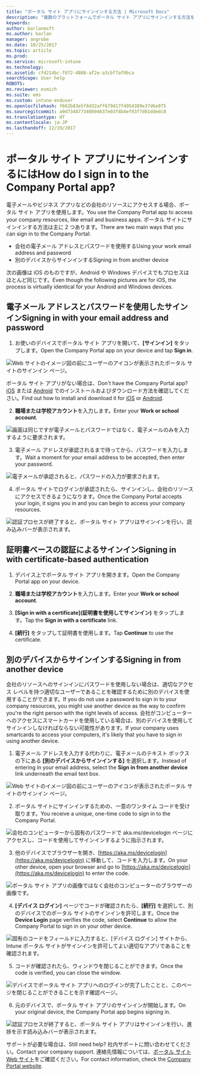 ```yaml
---
title: "ポータル サイト アプリにサインインする方法 | Microsoft Docs"
description: "複数のプラットフォームでポータル サイト アプリにサインインする方法を確認します。"
keywords: 
author: barlanmsft
ms.author: barlan
manager: angrobe
ms.date: 10/25/2017
ms.topic: article
ms.prod: 
ms.service: microsoft-intune
ms.technology: 
ms.assetid: cfd214bc-f072-4808-af2e-a3cbf7af9bca
searchScope: User help
ROBOTS: 
ms.reviewer: esmich
ms.suite: ems
ms.custom: intune-enduser
ms.openlocfilehash: f662b83e5f8d32aff679d17f4954389e37d6e975
ms.sourcegitcommit: a9d734877340894637e03f4b4ef83f7d01ddedc8
ms.translationtype: HT
ms.contentlocale: ja-JP
ms.lasthandoff: 12/19/2017
---
```

# <a name="how-do-i-sign-in-to-the-company-portal-app---user-story-1132123--"></a><span data-ttu-id="8a928-103">ポータル サイト アプリにサインインするには</span><span class="sxs-lookup"><span data-stu-id="8a928-103">How do I sign in to the Company Portal app?</span></span> <!--User Story 1132123-->

<span data-ttu-id="8a928-104">電子メールやビジネス アプリなどの会社のリソースにアクセスする場合、ポータル サイト アプリを使用します。</span><span class="sxs-lookup"><span data-stu-id="8a928-104">You use the Company Portal app to access your company resources, like email and business apps.</span></span> <span data-ttu-id="8a928-105">ポータル サイトにサインインする方法は主に 2 つあります。</span><span class="sxs-lookup"><span data-stu-id="8a928-105">There are two main ways that you can sign in to the Company Portal:</span></span>

* <span data-ttu-id="8a928-106">会社の電子メール アドレスとパスワードを使用する</span><span class="sxs-lookup"><span data-stu-id="8a928-106">Using your work email address and password</span></span>
* <span data-ttu-id="8a928-107">別のデバイスからサインインする</span><span class="sxs-lookup"><span data-stu-id="8a928-107">Signing in from another device</span></span>

<span data-ttu-id="8a928-108">次の画像は iOS のものですが、Android や Windows デバイスでもプロセスはほとんど同じです。</span><span class="sxs-lookup"><span data-stu-id="8a928-108">Even though the following pictures are for iOS, the process is virtually identical for your Android and Windows devices.</span></span>

## <a name="signing-in-with-your-email-address-and-password"></a><span data-ttu-id="8a928-109">電子メール アドレスとパスワードを使用したサインイン</span><span class="sxs-lookup"><span data-stu-id="8a928-109">Signing in with your email address and password</span></span>

1. <span data-ttu-id="8a928-110">お使いのデバイスでポータル サイト アプリを開いて、**[サインイン]** をタップします。</span><span class="sxs-lookup"><span data-stu-id="8a928-110">Open the Company Portal app on your device and tap **Sign in**.</span></span>

  ![Web サイトのイメージ図の前にユーザーのアイコンが表示されたポータル サイトのサインイン ページ。](/intune/media/cp_ios_aad_signin_after_1704_001.png)

  <span data-ttu-id="8a928-114">ポータル サイト アプリがない場合は、</span><span class="sxs-lookup"><span data-stu-id="8a928-114">Don't have the Company Portal app?</span></span> <span data-ttu-id="8a928-115">[iOS](install-and-sign-in-to-the-intune-company-portal-app-ios.md) または [Android](install-the-company-portal-app-android.md) でのインストールおよびダウンロード方法を確認してください。</span><span class="sxs-lookup"><span data-stu-id="8a928-115">Find out how to install and download it for [iOS](install-and-sign-in-to-the-intune-company-portal-app-ios.md) or [Android](install-the-company-portal-app-android.md).</span></span>

2. <span data-ttu-id="8a928-116">**職場または学校アカウント**を入力します。</span><span class="sxs-lookup"><span data-stu-id="8a928-116">Enter your **Work or school account**.</span></span>

  ![画面は同じですが電子メールとパスワードではなく、電子メールのみを入力するように要求されます。](/intune/media/cp_ios_aad_signin_after_1704_002.png)

3. <span data-ttu-id="8a928-118">電子メール アドレスが承認されるまで待ってから、パスワードを入力します。</span><span class="sxs-lookup"><span data-stu-id="8a928-118">Wait a moment for your email address to be accepted, then enter your password.</span></span>

  ![電子メールが承認されると、パスワードの入力が要求されます。](/intune/media/cp_ios_aad_signin_after_1704_003.png)

4. <span data-ttu-id="8a928-120">ポータル サイトでログインが承認されたら、サインインし、会社のリソースにアクセスできるようになります。</span><span class="sxs-lookup"><span data-stu-id="8a928-120">Once the Company Portal accepts your login, it signs you in and you can begin to access your company resources.</span></span>   

  ![認証プロセスが終了すると、ポータル サイト アプリはサインインを行い、読み込みバーが表示されます。](/intune/media/cp_ios_aad_signin_from_another_device_after_1704_007.png)

## <a name="signing-in-with-certificate-based-authentication"></a><span data-ttu-id="8a928-122">証明書ベースの認証によるサインイン</span><span class="sxs-lookup"><span data-stu-id="8a928-122">Signing in with certificate-based authentication</span></span>

1.  <span data-ttu-id="8a928-123">デバイス上でポータル サイト アプリを開きます。</span><span class="sxs-lookup"><span data-stu-id="8a928-123">Open the Company Portal app on your device.</span></span>

2.  <span data-ttu-id="8a928-124">**職場または学校アカウント**を入力します。</span><span class="sxs-lookup"><span data-stu-id="8a928-124">Enter your **Work or school account**.</span></span>

3.  <span data-ttu-id="8a928-125">**[Sign in with a certificate]\(証明書を使用してサインイン\)** をタップします。</span><span class="sxs-lookup"><span data-stu-id="8a928-125">Tap the **Sign in with a certificate** link.</span></span>

4.  <span data-ttu-id="8a928-126">**[続行]** をタップして証明書を使用します。</span><span class="sxs-lookup"><span data-stu-id="8a928-126">Tap **Continue** to use the certificate.</span></span>

## <a name="signing-in-from-another-device"></a><span data-ttu-id="8a928-127">別のデバイスからサインインする</span><span class="sxs-lookup"><span data-stu-id="8a928-127">Signing in from another device</span></span>

<span data-ttu-id="8a928-128">会社のリソースへのサインインにパスワードを使用しない場合は、適切なアクセス レベルを持つ適切なユーザーであることを確認するために別のデバイスを使用することができます。</span><span class="sxs-lookup"><span data-stu-id="8a928-128">If you do not use a password to sign in to your company resources, you might use another device as the way to confirm you're the right person with the right levels of access.</span></span> <span data-ttu-id="8a928-129">会社がコンピューターへのアクセスにスマートカードを使用している場合は、別のデバイスを使用してサインインしなければならない可能性があります。</span><span class="sxs-lookup"><span data-stu-id="8a928-129">If your company uses smartcards to access your computers, it's likely that you have to sign in using another device.</span></span>

1. <span data-ttu-id="8a928-130">電子メール アドレスを入力する代わりに、電子メールのテキスト ボックスの下にある **[別のデバイスからサインインする]** を選択します。</span><span class="sxs-lookup"><span data-stu-id="8a928-130">Instead of entering in your email address, select the **Sign in from another device** link underneath the email text box.</span></span>

  ![Web サイトのイメージ図の前にユーザーのアイコンが表示されたポータル サイトのサインイン ページ。](/intune/media/cp_ios_aad_signin_from_another_device_after_1704_001.png)

2. <span data-ttu-id="8a928-134">ポータル サイトにサインインするための、一意のワンタイム コードを受け取ります。</span><span class="sxs-lookup"><span data-stu-id="8a928-134">You receive a unique, one-time code to sign in to the Company Portal.</span></span>

  ![会社のコンピューターから固有のパスワードで aka.ms/devicelogin ページにアクセスし、コードを使用してサインインするように指示されます。](/intune/media/cp_ios_aad_signin_from_another_device_after_1704_003.png)

3. <span data-ttu-id="8a928-136">他のデバイスでブラウザーを開き、[https://aka.ms/devicelogin](https://aka.ms/devicelogin) に移動して、コードを入力します。</span><span class="sxs-lookup"><span data-stu-id="8a928-136">On your other device, open your browser and go to [https://aka.ms/devicelogin](https://aka.ms/devicelogin) to enter the code.</span></span>

  ![ポータル サイト アプリの画像ではなく会社のコンピューターのブラウザーの画像です。](/intune/media/cp_ios_aad_signin_from_another_device_after_1704_004.png)

4. <span data-ttu-id="8a928-139">**[デバイス ログイン]** ページでコードが確認されたら、__[続行]__ を選択して、別のデバイスでのポータル サイトのサインインを許可します。</span><span class="sxs-lookup"><span data-stu-id="8a928-139">Once the **Device Login** page verifies the code, select __Continue__ to allow the Company Portal to sign in on your other device.</span></span>

  ![固有のコードをフィールドに入力すると、[デバイス ログイン] サイトから、Intune ポータル サイトがサインインを許可してよい適切なアプリであることを確認されます。](/intune/media/cp_ios_aad_signin_from_another_device_after_1704_005.png)

5. <span data-ttu-id="8a928-141">コードが確認されたら、ウィンドウを閉じることができます。</span><span class="sxs-lookup"><span data-stu-id="8a928-141">Once the code is verified, you can close the window.</span></span>

  ![デバイスでポータル サイト アプリへのログインが完了したことと、このページを閉じることができることを示す確認ページ。](/intune/media/cp_ios_aad_signin_from_another_device_after_1704_006.png)

6. <span data-ttu-id="8a928-143">元のデバイスで、ポータル サイト アプリのサインインが開始します。</span><span class="sxs-lookup"><span data-stu-id="8a928-143">On your original device, the Company Portal app begins signing in.</span></span>

  ![認証プロセスが終了すると、ポータル サイト アプリはサインインを行い、進捗を示す読み込みバーが表示されます。](/intune/media/cp_ios_aad_signin_from_another_device_after_1704_007.png)

<span data-ttu-id="8a928-145">サポートが必要な場合は、</span><span class="sxs-lookup"><span data-stu-id="8a928-145">Still need help?</span></span> <span data-ttu-id="8a928-146">社内サポートに問い合わせてください。</span><span class="sxs-lookup"><span data-stu-id="8a928-146">Contact your company support.</span></span> <span data-ttu-id="8a928-147">連絡先情報については、[ポータル サイト Web サイト](https://portal.manage.microsoft.com#HelpDeskDialog)をご確認ください。</span><span class="sxs-lookup"><span data-stu-id="8a928-147">For contact information, check the [Company Portal website](https://portal.manage.microsoft.com#HelpDeskDialog).</span></span>
